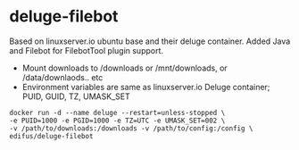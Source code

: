 # deluge-filebot

Based on linuxserver.io ubuntu base and their deluge container. Added Java and Filebot for FilebotTool plugin support.

* Mount downloads to /downloads or /mnt/downloads, or /data/downlaods.. etc
* Environment variables are same as linuxserver.io Deluge container; PUID, GUID, TZ, UMASK_SET
    
```
docker run -d --name deluge --restart=unless-stopped \
-e PUID=1000 -e PGID=1000 -e TZ=UTC -e UMASK_SET=002 \
-v /path/to/downloads:/downloads -v /path/to/config:/config \
edifus/deluge-filebot
```

